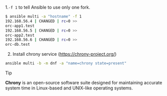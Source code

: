 1.`-f 1` to tell Ansible to use only one fork.
```bash
$ ansible multi -a "hostname" -f 1
192.168.56.4 | CHANGED | rc=0 >>
orc-app1.test
192.168.56.5 | CHANGED | rc=0 >>
orc-app2.test
192.168.56.6 | CHANGED | rc=0 >>
orc-db.test
```

2. Install chrony service (https://chrony-project.org/)
```bash
ansible multi -b -m dnf -a "name=chrony state=present"
```

> [!TIP]
> **Chrony** is an open-source software suite designed for maintaining accurate system time in Linux-based and UNIX-like operating systems.


